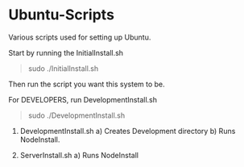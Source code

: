 Ubuntu-Scripts
==============

Various scripts used for setting up Ubuntu.

Start by running the InitialInstall.sh

> sudo ./InitialInstall.sh

Then run the script you want this system to be.

For DEVELOPERS, run DevelopmentInstall.sh

> sudo ./DevelopmentInstall.sh

1) DevelopmentInstall.sh
	a) Creates Development directory
	b) Runs NodeInstall. 

2) ServerInstall.sh
	a) Runs NodeInstall